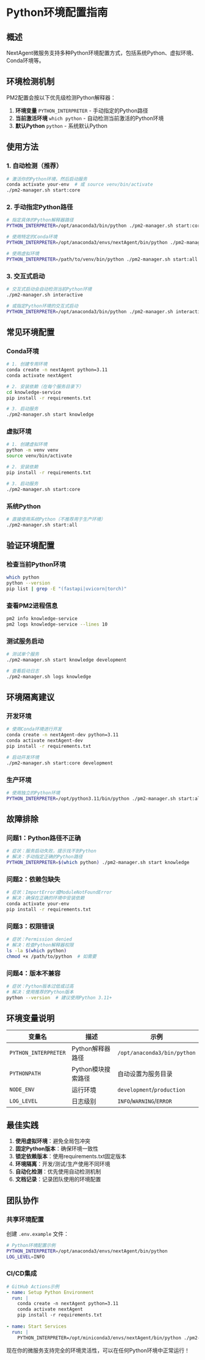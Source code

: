 # Python环境配置指南

## 概述

NextAgent微服务支持多种Python环境配置方式，包括系统Python、虚拟环境、Conda环境等。

## 环境检测机制

PM2配置会按以下优先级检测Python解释器：

1. **环境变量** `PYTHON_INTERPRETER` - 手动指定的Python路径
2. **当前激活环境** `which python` - 自动检测当前激活的Python环境
3. **默认Python** `python` - 系统默认Python

## 使用方法

### 1. 自动检测（推荐）

```bash
# 激活你的Python环境，然后启动服务
conda activate your-env  # 或 source venv/bin/activate
./pm2-manager.sh start:core
```

### 2. 手动指定Python路径

```bash
# 指定具体的Python解释器路径
PYTHON_INTERPRETER=/opt/anaconda3/bin/python ./pm2-manager.sh start:core

# 使用特定的Conda环境
PYTHON_INTERPRETER=/opt/anaconda3/envs/nextAgent/bin/python ./pm2-manager.sh start knowledge

# 使用虚拟环境
PYTHON_INTERPRETER=/path/to/venv/bin/python ./pm2-manager.sh start:all
```

### 3. 交互式启动

```bash
# 交互式启动会自动检测当前Python环境
./pm2-manager.sh interactive

# 或指定Python环境的交互式启动
PYTHON_INTERPRETER=/opt/anaconda3/bin/python ./pm2-manager.sh interactive
```

## 常见环境配置

### Conda环境

```bash
# 1. 创建专用环境
conda create -n nextAgent python=3.11
conda activate nextAgent

# 2. 安装依赖（在每个服务目录下）
cd knowledge-service
pip install -r requirements.txt

# 3. 启动服务
./pm2-manager.sh start knowledge
```

### 虚拟环境

```bash
# 1. 创建虚拟环境
python -m venv venv
source venv/bin/activate

# 2. 安装依赖
pip install -r requirements.txt

# 3. 启动服务
./pm2-manager.sh start:core
```

### 系统Python

```bash
# 直接使用系统Python（不推荐用于生产环境）
./pm2-manager.sh start:all
```

## 验证环境配置

### 检查当前Python环境

```bash
which python
python --version
pip list | grep -E "(fastapi|uvicorn|torch)"
```

### 查看PM2进程信息

```bash
pm2 info knowledge-service
pm2 logs knowledge-service --lines 10
```

### 测试服务启动

```bash
# 测试单个服务
./pm2-manager.sh start knowledge development

# 查看启动日志
./pm2-manager.sh logs knowledge
```

## 环境隔离建议

### 开发环境

```bash
# 使用Conda环境进行开发
conda create -n nextAgent-dev python=3.11
conda activate nextAgent-dev
pip install -r requirements.txt

# 启动开发环境
./pm2-manager.sh start:core development
```

### 生产环境

```bash
# 使用独立的Python环境
PYTHON_INTERPRETER=/opt/python3.11/bin/python ./pm2-manager.sh start:all production
```

## 故障排除

### 问题1：Python路径不正确

```bash
# 症状：服务启动失败，提示找不到Python
# 解决：手动指定正确的Python路径
PYTHON_INTERPRETER=$(which python) ./pm2-manager.sh start knowledge
```

### 问题2：依赖包缺失

```bash
# 症状：ImportError或ModuleNotFoundError
# 解决：确保在正确的环境中安装依赖
conda activate your-env
pip install -r requirements.txt
```

### 问题3：权限错误

```bash
# 症状：Permission denied
# 解决：检查Python解释器权限
ls -la $(which python)
chmod +x /path/to/python  # 如需要
```

### 问题4：版本不兼容

```bash
# 症状：Python版本过低或过高
# 解决：使用推荐的Python版本
python --version  # 建议使用Python 3.11+
```

## 环境变量说明

| 变量名 | 描述 | 示例 |
|--------|------|------|
| `PYTHON_INTERPRETER` | Python解释器路径 | `/opt/anaconda3/bin/python` |
| `PYTHONPATH` | Python模块搜索路径 | 自动设置为服务目录 |
| `NODE_ENV` | 运行环境 | `development`/`production` |
| `LOG_LEVEL` | 日志级别 | `INFO`/`WARNING`/`ERROR` |

## 最佳实践

1. **使用虚拟环境**：避免全局包冲突
2. **固定Python版本**：确保环境一致性
3. **锁定依赖版本**：使用requirements.txt固定版本
4. **环境隔离**：开发/测试/生产使用不同环境
5. **自动化检测**：优先使用自动检测机制
6. **文档记录**：记录团队使用的环境配置

## 团队协作

### 共享环境配置

创建 `.env.example` 文件：

```bash
# Python环境配置示例
PYTHON_INTERPRETER=/opt/anaconda3/envs/nextAgent/bin/python
LOG_LEVEL=INFO
```

### CI/CD集成

```yaml
# GitHub Actions示例
- name: Setup Python Environment
  run: |
    conda create -n nextAgent python=3.11
    conda activate nextAgent
    pip install -r requirements.txt
    
- name: Start Services
  run: |
    PYTHON_INTERPRETER=/opt/miniconda3/envs/nextAgent/bin/python ./pm2-manager.sh start:all
```

现在你的微服务支持完全的环境灵活性，可以在任何Python环境中正常运行！